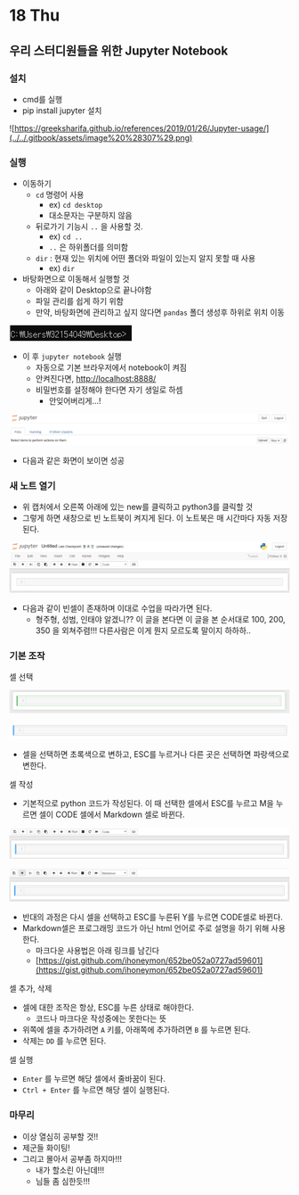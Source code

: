 # 18 Thu

## 우리 스터디원들을 위한 Jupyter Notebook

### 설치

* cmd를 실행
* pip install jupyter 설치

![https://greeksharifa.github.io/references/2019/01/26/Jupyter-usage/](../../.gitbook/assets/image%20%28307%29.png)

### 실행

* 이동하기
  * `cd` 명령어 사용
    * ex\) `cd desktop`
    * 대소문자는 구분하지 않음
  * 뒤로가기 기능시 `..` 을 사용할 것.
    * ex\) `cd ..`
    * `..` 은 하위폴더를 의미함
  * `dir` : 현재 있는 위치에 어떤 폴더와 파일이 있는지 알지 못할 때 사용
    * ex\) `dir`
* 바탕화면으로 이동해서 실행할 것
  * 아래와 같이 Desktop으로 끝나야함
  * 파일 관리를 쉽게 하기 위함
  * 만약, 바탕화면에 관리하고 싶지 않다면 `pandas` 폴더 생성후 하위로 위치 이동

![](../../.gitbook/assets/image%20%28300%29.png)

* 이 후 `jupyter notebook` 실행
  * 자동으로 기본 브라우저에서 notebook이 켜짐
  * 안켜진다면, [http://localhost:8888/](http://localhost:8888/)
  * 비밀번호를 설정해야 한다면 자기 생일로 하셈
    * 안잊어버리게...!

![](../../.gitbook/assets/image%20%28306%29.png)

* 다음과 같은 화면이 보이면 성공

### 새 노트 열기

* 위 캡처에서 오른쪽 아래에 있는 new를 클릭하고 python3를 클릭할 것
* 그렇게 하면 새창으로 빈 노트북이 켜지게 된다. 이 노트북은 매 시간마다 자동 저장된다.

![](../../.gitbook/assets/image%20%28309%29.png)

* 다음과 같이 빈셀이 존재하며 이대로 수업을 따라가면 된다.
  * 형주형, 성범, 인태야 알겠니?? 이 글을 본다면 이 글을 본 순서대로 100, 200, 350 을 외쳐주렴!!! 다른사람은 이게 뭔지 모르도록 말이지 하하하..

### 기본 조작

셀 선택

![](../../.gitbook/assets/image%20%28299%29.png)

![](../../.gitbook/assets/image%20%28308%29.png)

* 셀을 선택하면 초록색으로 변하고, ESC를 누르거나 다른 곳은 선택하면 파랑색으로 변한다.

셀 작성

* 기본적으로 python 코드가 작성된다. 이 때 선택한 셀에서 ESC를 누르고 M을 누르면 셀이 CODE 셀에서 Markdown 셀로 바뀐다.

![](../../.gitbook/assets/image%20%28303%29.png)

![](../../.gitbook/assets/image%20%28305%29.png)

* 반대의 과정은 다시 셀을 선택하고 ESC를 누른뒤 Y를 누르면 CODE셀로 바뀐다.
* Markdown셀은 프로그래밍 코드가 아닌 html 언어로 주로 설명을 하기 위해 사용한다.
  * 마크다운 사용법은 아래 링크를 남긴다
  * [https://gist.github.com/ihoneymon/652be052a0727ad59601](https://gist.github.com/ihoneymon/652be052a0727ad59601)

셀 추가, 삭제

* 셀에 대한 조작은 항상, ESC를 누른 상태로 해야한다.
  * 코드나 마크다운 작성중에는 못한다는 뜻
* 위쪽에 셀을 추가하려면 `A` 키를, 아래쪽에 추가하려면 `B` 를 누르면 된다.
* 삭제는 `DD` 를 누르면 된다.

셀 실행

* `Enter` 를 누르면 해당 셀에서 줄바꿈이 된다.
* `Ctrl + Enter` 를 누르면 해당 셀이 실행된다.

### 마무리

* 이상 열심히 공부할 것!!
* 제군들 화이팅!
* 그리고 몰아서 공부좀 하지마!!!
  * 내가 할소린 아닌데!!!
  * 님들 좀 심한듯!!!





